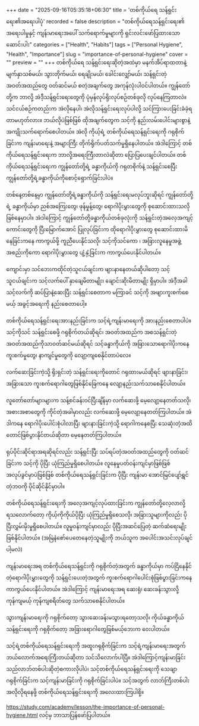 +++
date = "2025-09-16T05:35:18+06:30"
title = 'တစ်ကိုယ်ရေ သန့်ရှင်းရေး၏အရေးပါပုံ'
recorded = false
description = "တစ်ကိုယ်ရေသန့်ရှင်းရေး၏ အရေးပါမှုနှင့် ကျန်းမာရေးအပေါ် သက်ရောက်မှုများကို ရှင်းလင်းဖော်ပြထားသော ဆောင်းပါး"
categories = ["Health", "Habits"]
tags = ["Personal Hygiene", "Health", "Importance"]
slug = "importance-of-personal-hygiene"
cover = ""
preview = ""
+++
တစ်ကိုယ်ရေ သန့်ရှင်းရေးဆိုတဲ့အထဲမှာ မနက်အိပ်ရာထတာနဲ့ မျက်နှာသစ်မယ်၊ သွားတိုက်မယ်၊ ရေချိုးမယ်၊ ခေါင်းလျှော်မယ်၊ သန့်ရှင်းတဲ့ အဝတ်အထည်တွေ ဝတ်ဆင်မယ် စတဲ့အချက်တွေ အကုန်လုံးပါဝင်ပါတယ်။ ကျွန်တော်တို့က ဘာလို့ အဲဒီ့သန့်ရှင်းရေးတွေကို ပုံမှန်လုပ်ရိုးလုပ်စဉ်တစ်ခုလို လုပ်နေကြတာလဲ။ သင်ငယ်စဉ်ကတည်းက အဲလိုနေပါ၊ အဲလိုသန့်ရှင်းရေးလုပ်ပါလို့ သင်ကြားပေးခြင်းခံခဲ့ရတာမဟုတ်လား။ ဘယ်လိုပဲဖြစ်ဖြစ် ထိုအချက်တွေက သင့်ကို နည်းလမ်းပေါင်းများစွာနဲ့ အကျိုးသက်ရောက်စေပါတယ်။ အဲလို ကိုယ့်ရဲ့ တစ်ကိုယ်ရေသန့်ရှင်းရေးကို ဂရုစိုက်ခြင်းက ကျန်းမာရေးနဲ့ အများကြီး တိုက်ရိုက်ပတ်သက်မှုရှိနေပါတယ်။ အဲဒါကြောင့် တစ်ကိုယ်ရေသန့်ရှင်းရေးက ဘာလို့အရေးကြီးတာလဲဆိုတာ ပြောပြပေးချင်ပါတယ်။
တစ်ကိုယ်ရေသန့်ရှင်းရေးက ကျွန်တော်တို့ရဲ့ ခန္ဓာကိုယ်ကို ဂရုတစိုက်နဲ့ သန့်ရှင်းစေပြီး ကျွန်တော်တို့ရဲ့ခန္ဖာကိုယ်ကိုစောင့်ရှောက်ခြင်းပါပဲ။

တစ်နေ့တစ်နေ့မှာ ကျွန်တော်တို့ရဲ့ခန္ဓာကိုယ်ကို သန့်ရှင်းရေးမလုပ်ဘူးဆိုရင် ကျွန်တော်တို့ရဲ့ ခန္ဓာကိုယ်မှာ ညစ်အကြေးတွေ၊ ဖုန်မှုန့်တွေ၊ ရောဂါပိုးမွှားတွေကို စုဆောင်းထားသလိုဖြစ်နေမှာပါ။ အဲဒါကြောင့် ကျွန်တော်တို့ခန္ဓာကိုယ်တစ်ခုလုံးကို သန့်ရှင်းတဲ့အလေ့အကျင့်ကောင်းတွေကို ပြီးမြောက်အောင် ပြုလုပ်ခြင်းက ထိုရောဂါပိုးမွှားတွေ စုဆောင်းထားမိနေခြင်းကနေ ကာကွယ်ဖို့ ကူညီပေးနိုင်သလို၊ သင့်ကိုသင်ကော ၊ အခြားလူနေမှုအဖွဲ့အစည်းကိုကော ရောဂါပိုးမွှားတွေ ပျံ့နှံ့ခြင်းက ကာကွယ်ပေးနိုင်ပါတယ်။

ကျောင်းမှာ သင်ဘေးကထိုင်တဲ့သူငယ်ချင်းက ဖျားနာနေတယ်ဆိုပါတော့ သင့်သူငယ်ချင်းက သင့်လက်ပေါ် နှာချေမိတာမျိုး၊ ချောင်းဆိုးမိတာမျိုး ရှိမှာပါ။ အဲဒီ့အခါ သင့်လက်ကို ဆပ်ပြာနဲ့ဆေးပြီး သန့်ရှင်းစေတာက မကြာခင် သင့်ကို အဖျားကူးစက်စေမယ့် အခွင့်အရေးကို နည်းစေတာပေါ့။

တစ်ကိုယ်ရေသန့်ရှင်းရေးအားနည်းခြင်းက သင့်ရဲ့ကျန်းမာရေးကို အားနည်းစေတာပါပဲ။ သင့်ကိုသင် သန့်ရှင်းစေဖို့ ဂရုစိုက်တယ်ဆိုရင်၊ အဝတ်အထည်က အစသန့်ရှင်းတဲ့အဝတ်အထည်ကိုသာဝတ်ဆင်မယ်ဆိုရင် သင့်ခန္ဓာကိုယ်ကို အခြားသောရောဂါပိုးကနေ ကူးစက်မှုတွေ၊ နာကျင်မှုတွေကို လျော့ကျစေနိုင်တာပဲလေ။

လက်ဆေးခြင်းကဲ့သို့ ရိုးရှင်းတဲ့ သန့်ရှင်းရေးကိုတောင် ဂရုထားမယ်ဆိုရင် ဖျားနာခြင်း၊ အခြားသော ကူးစက်ရောဂါတွေဖြစ်နိုင်ခြေကနေ လျော့နည်းသက်သာစေနိုင်ပါတယ်။

လူတော်တော်များများက သန့်စင်ခန်းဝင်ပြီးချိန်မှာ လက်ဆေးဖို့ မေ့လျော့နေတတ်သလို၊ အစားအစာတွေကို ကိုင်တဲ့အခါမှာလည်း လက်ဆေးဖို့ မေ့လျော့နေတတ်ကြပါတယ်။ အဲဒါကနေ ရောဂါပိုးပေါင်းစုံပါလာပြီး ဖျားနားခြင်းကဲ့သို့ ရောဂါကနေစပြီး
သေဆုံးတဲ့အထိတောင်ဖြစ်ပွားနိုင်တယ်ဆိုတာ မေ့နေတတ်ကြပါတယ်။

ရုပ်ပိုင်းဆိုင်ရာအရဆိုရင်လည်း သန့်ရှင်းပြီး သပ်ရပ်တဲ့အဝတ်အထည်တွေကို ဝတ်ဆင်ခြင်းက သင့်ကို ပိုပြီး ယုံကြည်မှုရှိစေပါတယ်။ လူနေမှုပတ်ဝန်းကျင်မှာဖြစ်ဖြစ် အလုပ်ခွင်မှာပဲဖြစ်ဖြစ် တစ်ကိုယ်ရေသန့်ရှင်းခြင်းက ပိုပြီး ကျန်းမာ အောင်မြင်ပျော်ရွှင်တဲ့ဘဝကို ပိုင်ဆိုင်နိုင်မှာပါ။

တစ်ကိုယ်ရေသန့်ရှင်းရေးကို အလေ့အကျင့်လုပ်ထားခြင်းက
ကျွန်တော်တို့လေ့လာလို့ရသလောက်တော့ ကိုယ့်ကိုကိုယ်ပိုပြီး ယုံကြည်မှုရှိစေသလို၊ အခြားသူများကိုလည်း ပိုပြီးလွှမ်းမိုးမှုရှိစေပါတယ်။ လူမှုဝန်းကျင်မှာလည်း ပိုပြီးအဆင်ပြေတဲ့ ဆက်ဆံရေးမျိုးဖြစ်နိုင်ပါတယ်။ (အမြဲနံစော်ပေတေနေတဲ့သူမျိုးကို ဘယ်သူက အပေါင်းအသင်းလုပ်ချင်ပါ့မလဲ)

ကျန်းမာရေးအရ တစ်ကိုယ်ရေသန့်ရှင်းကို ဂရုစိုက်တဲ့အတွက် ခန္ဓာကိုယ်မှာ ကပ်ငြိနေနိုင်တဲ့ရောဂါပိုးမွှားတွေကို သန့်ရှင်းပေးတဲ့အတွက် ကူးစက်ရောဂါပေါင်းစုံဖြစ်ပွားခြင်းကနေ ကာကွယ်ပေးနိုင်ပါတယ်။ အဲဒါကြောင့် ကျန်းမာရေးအရ ဆေးရုံ၊ ဆေးခန်းသွားလို့ ကုန်ကျမယ့် ကုန်ကျစရိတ်တွေ သက်သာစေနိုင်ပါတယ်။

သွားကျန်းမာရေးကို ဂရုစိုက်တော့ သွားဆေးခန်းမသွားရတော့သလို၊ ကိုယ်ခန္ဓာကိုယ် သန့်ရှင်းရေးကို ဂရုစိုက်တော့ အခြားရောဂါတွေဖြစ်မယ့်ဘေးက ဝေးပါတယ်။

သင့်ရဲ့တစ်ကိုယ်ရေသန့်ရှင်းရေးကို အထူးဂရုစိုက်ခြင်းက သင့်ရဲ့ကျန်းမာရေးအတွက် ဘယ်လောက်အရေးကြီးတယ်ဆိုတာ သင်သိလောက်ပါပြီ။ အဲဒါကြောင့်ကျန်းမာခြင်းသည်လာဘ်တစ်ပါးဆိုတဲ့စကားလိုပါပဲ၊ သင့်တစ်ကိုယ်ရေသန့်ရှင်းရေးကို
သေချာဂရုစိုက်ခြင်းက သင့်ကျန်းမာခြင်းကို ဂရုစိုက်ခြင်းပါပဲ။ သင့်အတွက် လာဘ်ကြီးတစ်ပါး
အလိုလိုရနေဖို့ တစ်ကိုယ်ရေသန့်ရှင်းရေးကို အလေးထားကြပါစို့။

https://study.com/academy/lesson/the-importance-of-personal-hygiene.html လင့်မှ ဘာသာပြန်ဖော်ပြပါတယ်။ 